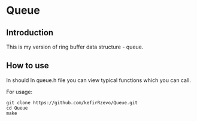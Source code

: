 # Queue

## Introduction

This is my version of ring buffer data structure - queue. 

## How to use

In should In queue.h file you can view typical functions which you can call.

For usage:

```
git clone https://github.com/kefirRzevo/Queue.git
cd Queue
make
```
